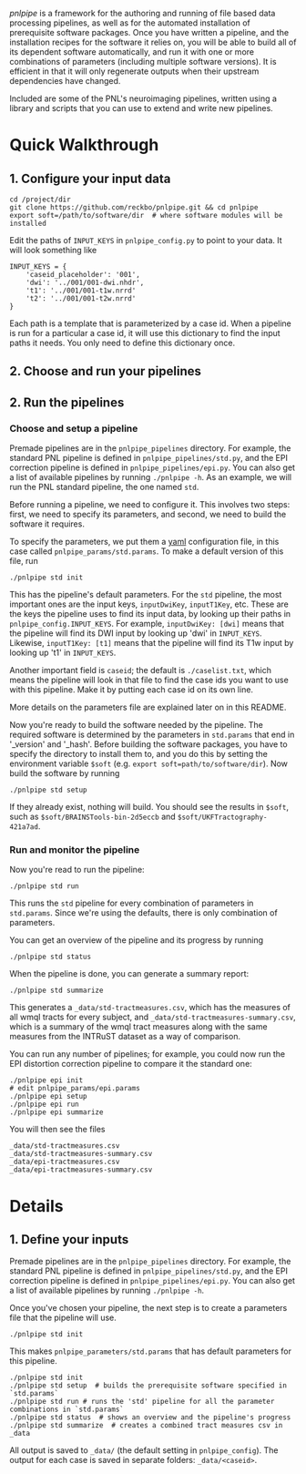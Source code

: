 *pnlpipe* is a framework for the authoring and running of file based data
processing pipelines, as well as for the automated installation of prerequisite
software packages. Once you have written a pipeline, and the installation
recipes for the software it relies on, you will be able to build all of its
dependent software automatically, and run it with one or more combinations of
parameters (including multiple software versions). It is efficient in that it
will only regenerate outputs when their upstream dependencies have changed.

Included are some of the PNL's neuroimaging pipelines, written using a library
and scripts that you can use to extend and write new pipelines.


# Quick Walkthrough

## 1. Configure your input data

    cd /project/dir
    git clone https://github.com/reckbo/pnlpipe.git && cd pnlpipe
    export soft=/path/to/software/dir  # where software modules will be installed

Edit the paths of `INPUT_KEYS` in `pnlpipe_config.py` to point to your data. It will
look something like

    INPUT_KEYS = {
        'caseid_placeholder': '001',
        'dwi': '../001/001-dwi.nhdr',
        't1': '../001/001-t1w.nrrd'
        't2': '../001/001-t2w.nrrd'
    }

Each path is a template that is parameterized by a case id. When a pipeline is
run for a particular a case id, it will use this dictionary to find the input
paths it needs. You only need to define this dictionary once.

## 2. Choose and run your pipelines


## 2. Run the pipelines

### Choose and setup a pipeline


Premade pipelines are in the `pnlpipe_pipelines` directory. For example, the
standard PNL pipeline is defined in `pnlpipe_pipelines/std.py`, and the EPI
correction pipeline is defined in `pnlpipe_pipelines/epi.py`. You can also get a
list of available pipelines by running `./pnlpipe -h`. As an example, we will
run the PNL standard pipeline, the one named `std`.

Before running a pipeline, we need to configure it. This involves two steps:
first, we need to specify its parameters, and second, we need to build the
software it requires.

To specify the parameters, we put them a [yaml](http://www.yaml.org/start.html)
configuration file, in this case called `pnlpipe_params/std.params`. To make a
default version of this file, run

    ./pnlpipe std init

This has the pipeline's default parameters. For the `std` pipeline, the
most important ones are the input keys, `inputDwiKey`, `inputT1Key`,
etc. These are the keys the pipeline uses to find its input data, by looking up
their paths in `pnlpipe_config.INPUT_KEYS`. For example, `inputDwiKey: [dwi]`
means that the pipeline will find its DWI input by looking up 'dwi' in
`INPUT_KEYS`. Likewise, `inputT1Key: [t1]` means that the pipeline will find its
T1w input by looking up 't1' in `INPUT_KEYS`.

Another important field is `caseid`; the default is `./caselist.txt`, which
means the pipeline will look in that file to find the case ids you want to use
with this pipeline. Make it by putting each case id on its own line.

More details on the parameters file are explained later on in this README.

Now you're ready to build the software needed by the pipeline. The required
software is determined by the parameters in `std.params` that end in '_version'
and '_hash'. Before building the software packages, you have to specify the
directory to install them to, and you do this by setting the environment
variable `$soft` (e.g. `export soft=path/to/software/dir`). Now build the
software by running

    ./pnlpipe std setup

If they already exist, nothing will build. You should see the results in
`$soft`, such as `$soft/BRAINSTools-bin-2d5eccb` and `$soft/UKFTractography-421a7ad`.


### Run and monitor the pipeline

Now you're read to run the pipeline:

    ./pnlpipe std run

This runs the `std` pipeline for every combination of parameters in `std.params`.
Since we're using the defaults, there is only combination of parameters.

You can get an overview of the pipeline and its progress by running

    ./pnlpipe std status

When the pipeline is done, you can generate a summary report:

    ./pnlpipe std summarize

This generates a `_data/std-tractmeasures.csv`, which has the measures of all wmql tracts
for every subject, and `_data/std-tractmeasures-summary.csv`, which is a summary of the wmql
tract measures along with the same measures from the INTRuST dataset as a way of comparison.

You can run any number of pipelines; for example, you could now run the EPI distortion
correction pipeline to compare it the standard one:

    ./pnlpipe epi init
    # edit pnlpipe_params/epi.params
    ./pnlpipe epi setup
    ./pnlpipe epi run
    ./pnlpipe epi summarize

You will then see the files

    _data/std-tractmeasures.csv
    _data/std-tractmeasures-summary.csv
    _data/epi-tractmeasures.csv
    _data/epi-tractmeasures-summary.csv


# Details

## 1. Define your inputs

Premade pipelines are in the `pnlpipe_pipelines` directory. For example, the
standard PNL pipeline is defined in `pnlpipe_pipelines/std.py`, and the
EPI correction pipeline is defined in `pnlpipe_pipelines/epi.py`.
You can also get a list of available pipelines by running `./pnlpipe -h`.

Once you've chosen your pipeline, the next step is to create a parameters file
that the pipeline will use.

    ./pnlpipe std init

This makes `pnlpipe_parameters/std.params` that has default parameters for this
pipeline.

    ./pnlpipe std init
    ./pnlpipe std setup  # builds the prerequisite software specified in `std.params`
    ./pnlpipe std run # runs the 'std' pipeline for all the parameter combinations in `std.params`
    ./pnlpipe std status  # shows an overview and the pipeline's progress
    ./pnlpipe std summarize  # creates a combined tract measures csv in _data

All output is saved to `_data/` (the default setting in `pnlpipe_config`).
The output for each case is saved in separate folders: `_data/<caseid>`.
